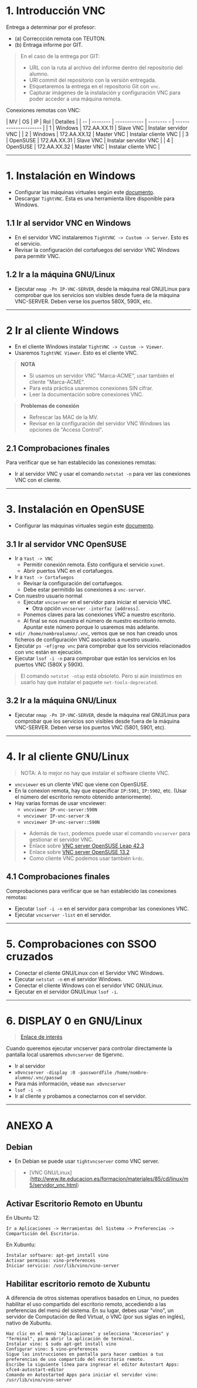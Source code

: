 
# 1. Introducción VNC

Entrega a determinar por el profesor:
* (a) Correccción remota con TEUTON.
* (b) Entraga informe por GIT.

> En el caso de la entrega por GIT:
> * URL con la ruta al archivo del informe dentro del repositorio del alumno.
> * URl commit del repositorio con la versión entregada.
> * Etiquetaremos la entrega en el repositorio Git con `vnc`.
> * Capturar imágenes de la instalación y configuración VNC para poder acceder a una máquina remota.

Conexiones remotas con VNC:

| MV | OS       | IP           | Rol        | Detalles              |
| -- | -------- | ------------ | -------- - | --------------------- |
|  1 | Windows  | 172.AA.XX.11 | Slave VNC  | Instalar servidor VNC |
|  2 | Windows  | 172.AA.XX.12 | Master VNC | Instalar cliente VNC  |
|  3 | OpenSUSE | 172.AA.XX.31 | Slave VNC  | Instalar servidor VNC |
|  4 | OpenSUSE | 172.AA.XX.32 | Master VNC | Instalar cliente VNC  |

---

# 1. Instalación en Windows

* Configurar las máquinas virtuales según este [documento](../../global/configuracion/).
* Descargar `TightVNC`. Esta es una herramienta libre disponible para Windows.

## 1.1 Ir al servidor VNC en Windows

* En el servidor VNC instalaremos `TightVNC -> Custom -> Server`. Esto es el servicio.
* Revisar la configuración del cortafuegos del servidor VNC Windows para permitir VNC.

## 1.2 Ir a la máquina GNU/Linux

* Ejecutar `nmap -Pn IP-VNC-SERVER`, desde la máquina real GNU/Linux para comprobar
que los servicios son visibles desde fuera de la máquina VNC-SERVER. Deben verse los puertos 580X, 590X, etc.

---

# 2 Ir al cliente Windows

* En el cliente Windows instalar `TightVNC -> Custom -> Viewer`.
* Usaremos `TightVNC Viewer`. Esto es el cliente VNC.

> **NOTA**
>
> * Si usamos un servidor VNC "Marca-ACME", usar también el cliente "Marca-ACME".
> * Para esta práctica usaremos conexiones SIN cifrar.
> * Leer la documentación sobre conexiones VNC.

> **Problemas de conexión**
>
> * Refrescar las MAC de la MV.
> * Revisar en la configuración del servidor VNC Windows las opciones de "Access Control".

## 2.1 Comprobaciones finales

Para verificar que se han establecido las conexiones remotas:
* Ir al servidor VNC y usar el comando `netstat -n` para ver las conexiones VNC con el cliente.

---

# 3. Instalación en OpenSUSE

* Configurar las máquinas virtuales según este [documento](../../global/configuracion/).

## 3.1 Ir al servidor VNC OpenSUSE

* Ir a `Yast -> VNC`
    * Permitir conexión remota. Esto configura el servicio `xinet`.
    * Abrir puertos VNC en el cortafuegos.
* Ir a `Yast -> Cortafuegos`
    * Revisar la configuración del cortafuegos.
    * Debe estar permitido las conexiones a `vnc-server`.
* Con nuestro usuario normal
    * Ejecutar `vncserver` en el servidor para iniciar el servicio VNC.
        * Otra opción `vncserver -interfaz [address]`.
    * Ponemos claves para las conexiones VNC a nuestro escritorio.
    * Al final se nos muestra el número de nuestro escritorio remoto.
    Apuntar este número porque lo usaremos más adelante.
* `vdir /home/nombrealumno/.vnc`, vemos que se nos han creado unos ficheros de configuración VNC asociados a nuestro usuario.
* Ejecutar `ps -ef|grep vnc` para comprobar que los servicios relacionados con vnc están en ejecución.
* Ejecutar `lsof -i -n` para comprobar que están los servicios en los puertos VNC (580X y 590X).

> El comando `netstat -ntap` está obsoleto. Pero si aún insistimos en usarlo hay que instalar
el paquete `net-tools-deprecated`.

## 3.2 Ir a la máquina GNU/Linux

* Ejecutar `nmap -Pn IP-VNC-SERVER`, desde la máquina real GNU/Linux para comprobar
que los servicios son visibles desde fuera de la máquina VNC-SERVER. Deben verse
los puertos VNC (5801, 5901, etc).

---

# 4. Ir al cliente GNU/Linux

> NOTA: A lo mejor no hay que instalar el software cliente VNC.

* `vncviewer` es un cliente VNC que viene con OpenSUSE.
* En la conexion remota, hay que especificar `IP:5901`, `IP:5902`, etc.
(Usar el número del escritorio remoto obtenido anteriormente).
* Hay varias formas de usar vncviewer:
    * `vncviewer IP-vnc-server:590N`
    * `vncviewer IP-vnc-server:N`
    * `vncviewer IP-vnc-server::590N`

> * Además de `Yast`, podemos puede usar el comando `vncserver` para gestionar el servidor VNC.
> * Enlace sobre [VNC server OpenSUSE Leap 42.3](https://doc.opensuse.org/documentation/leap/reference/html/book.opensuse.reference/cha.vnc.html#sec.vnc.viewer)
> * Enlace sobre [VNC server OpenSUSE 13.2](https://www.howtoforge.com/tutorial/vnc-server-on-opensuse-13.2/)
> * Como cliente VNC podemos usar también `krdc`.

## 4.1 Comprobaciones finales

Comprobaciones para verificar que se han establecido las conexiones remotas:
* Ejecutar `lsof -i -n` en el servidor para comprobar las conexiones VNC.
* Ejecutar `vncserver -list` en el servidor.

---

# 5. Comprobaciones con SSOO cruzados

* Conectar el cliente GNU/Linux con el Servidor VNC Windows.
* Ejecutar `netstat -n` en el servidor Windows.
* Conectar el cliente Windows con el servidor VNC GNU/Linux.
* Ejecutar en el servidor GNU/Linux `lsof -i`.

---

# 6. DISPLAY 0 en GNU/Linux

> [Enlace de interés](https://wiki.archlinux.org/index.php/TigerVNC_)

Cuando queremos ejecutar vncserver para controlar directamente la pantalla local
usaremos `x0vncserver` de tigervnc.

* Ir al servidor
* `x0vncserver -display :0 -passwordfile /home/nombre-alumno/.vnc/passwd`
* Para más información, véase `man x0vncserver`
* `lsof -i -n`
* Ir al cliente y probamos a conectarnos con el servidor.

---

# ANEXO A

## Debian

* En Debian se puede usar `tightvncserver` como VNC server.

> * [VNC GNU/Linux] (http://www.ite.educacion.es/formacion/materiales/85/cd/linux/m5/servidor_vnc.html)

## Activar Escritorio Remoto en Ubuntu

En Ubuntu 12:

    Ir a Aplicaciones -> Herramientas del Sistema -> Preferencias -> Compartición del Escritorio.

En Xubuntu:

    Instalar software: apt-get install vino
    Activar permisos: vino-preferences
    Iniciar servicio: /usr/lib/vino/vino-server


## Habilitar escritorio remoto de Xubuntu

A diferencia de otros sistemas operativos basados en Linux, no puedes habilitar el uso compartido del escritorio remoto, accediendo a las preferencias del menú del sistema. En su lugar, debes usar "vino", un servidor de Computación de Red Virtual, o VNC (por sus siglas en inglés), nativo de Xubuntu.

    Haz clic en el menú "Aplicaciones" y selecciona "Accesorios" y "Terminal", para abrir la aplicación de terminal.
    Instalar vino: $ sudo apt-get install vino
    Configurar vino: $ vino-preferences
    Sigue las instrucciones en pantalla para hacer cambios a tus preferencias de uso compartido del escritorio remoto.
    Escribe la siguiente línea para ingresar el editor Autostart Apps: xfce4-autostart-editor
    Comando en Autostarted Apps para iniciar el servidor vino: /usr/lib/vino/vino-server
